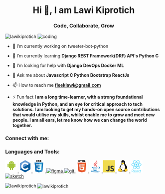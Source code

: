 
<h1 align="center">Hi 👋, I am Lawi Kiprotich</h1>
<h3 align="center">Code, Collaborate, Grow</h3>
<img src="https://moldech.com/wp-content/uploads/2022/07/96143-developer.gif" alt="coding" align="right" width="400">
<p align="left"> <img src="https://komarev.com/ghpvc/?username=lawikiprotich&label=Profile%20views&color=0e75b6&style=flat" alt="lawikiprotich" /> </p>

- 🔭 I’m currently working on tweeter-bot-python

- 🌱 I’m currently learning **Django REST Framework(DRF) API's Python C**

- 🤝 I’m looking for help with **Django DevOps Docker ML**

- 💬 Ask me about **Javascript C Python Bootstrap ReactJs**

- 📫 How to reach me **[fleeklawi@gmail.com](https://www.linkedin.com/in/lawi-kiprotich-aa635921a/)**

- ⚡ Fun fact **I am a long time-learner, with a strong foundational knowledge in Python, and an eye for critical approach to tech solutions. I am looking to get my hands-on open source contributions that would utilise my skills, whilst enable me to grow and meet new people. I am all ears, let me know how we can change the world together.**

<h3 align="left">Connect with me:</h3>
<p align="left">
</p>

<h3 align="left">Languages and Tools:</h3>
<p align="left"> <a href="https://developer.android.com" target="_blank" rel="noreferrer"> <img src="https://raw.githubusercontent.com/devicons/devicon/master/icons/android/android-original-wordmark.svg" alt="android" width="40" height="40"/> </a> <a href="https://www.cprogramming.com/" target="_blank" rel="noreferrer"> <img src="https://raw.githubusercontent.com/devicons/devicon/master/icons/c/c-original.svg" alt="c" width="40" height="40"/> </a> <a href="https://www.w3schools.com/css/" target="_blank" rel="noreferrer"> <img src="https://raw.githubusercontent.com/devicons/devicon/master/icons/css3/css3-original-wordmark.svg" alt="css3" width="40" height="40"/> </a> <a href="https://www.figma.com/" target="_blank" rel="noreferrer"> <img src="https://www.vectorlogo.zone/logos/figma/figma-icon.svg" alt="figma" width="40" height="40"/> </a> <a href="https://git-scm.com/" target="_blank" rel="noreferrer"> <img src="https://www.vectorlogo.zone/logos/git-scm/git-scm-icon.svg" alt="git" width="40" height="40"/> </a> <a href="https://www.w3.org/html/" target="_blank" rel="noreferrer"> <img src="https://raw.githubusercontent.com/devicons/devicon/master/icons/html5/html5-original-wordmark.svg" alt="html5" width="40" height="40"/> </a> <a href="https://www.java.com" target="_blank" rel="noreferrer"> <img src="https://raw.githubusercontent.com/devicons/devicon/master/icons/java/java-original.svg" alt="java" width="40" height="40"/> </a> <a href="https://developer.mozilla.org/en-US/docs/Web/JavaScript" target="_blank" rel="noreferrer"> <img src="https://raw.githubusercontent.com/devicons/devicon/master/icons/javascript/javascript-original.svg" alt="javascript" width="40" height="40"/> </a> <a href="https://www.linux.org/" target="_blank" rel="noreferrer"> <img src="https://raw.githubusercontent.com/devicons/devicon/master/icons/linux/linux-original.svg" alt="linux" width="40" height="40"/> </a> <a href="https://reactjs.org/" target="_blank" rel="noreferrer"> <img src="https://raw.githubusercontent.com/devicons/devicon/master/icons/react/react-original-wordmark.svg" alt="react" width="40" height="40"/> </a> <a href="https://www.sketch.com/" target="_blank" rel="noreferrer"> <img src="https://www.vectorlogo.zone/logos/sketchapp/sketchapp-icon.svg" alt="sketch" width="40" height="40"/> </a> </p>

<p><img align="left" src="https://github-readme-stats.vercel.app/api/top-langs?username=lawikiprotich&show_icons=true&locale=en&layout=compact" alt="lawikiprotich" /></p>

<p>&nbsp;<img align="center" src="https://github-readme-stats.vercel.app/api?username=lawikiprotich&show_icons=true&locale=en" alt="lawikiprotich" /></p>
